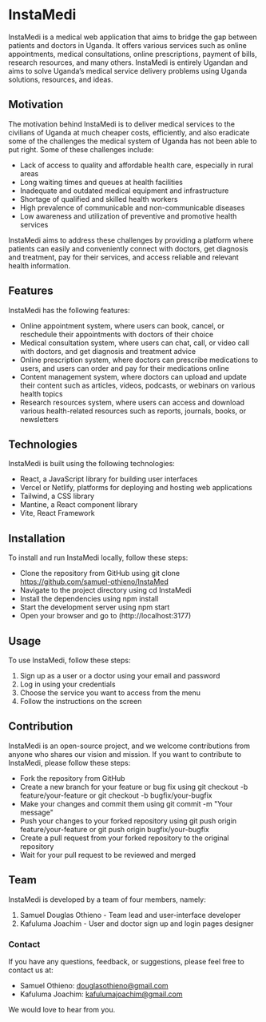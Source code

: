 # InstaMedi
InstaMedi is a medical web application that aims to bridge the gap between patients and doctors in Uganda. It offers various services such as online appointments, medical consultations, online prescriptions, payment of bills, research resources, and many others. InstaMedi is entirely Ugandan and aims to solve Uganda’s medical service delivery problems using Uganda solutions, resources, and ideas.

## Motivation
The motivation behind InstaMedi is to deliver medical services to the civilians of Uganda at much cheaper costs, efficiently, and also eradicate some of the challenges the medical system of Uganda has not been able to put right. Some of these challenges include:

- Lack of access to quality and affordable health care, especially in rural areas
- Long waiting times and queues at health facilities
- Inadequate and outdated medical equipment and infrastructure
- Shortage of qualified and skilled health workers
- High prevalence of communicable and non-communicable diseases
- Low awareness and utilization of preventive and promotive health services

InstaMedi aims to address these challenges by providing a platform where patients can easily and conveniently connect with doctors, get diagnosis and treatment, pay for their services, and access reliable and relevant health information.

## Features
InstaMedi has the following features:
- Online appointment system, where users can book, cancel, or reschedule their appointments with doctors of their choice
- Medical consultation system, where users can chat, call, or video call with doctors, and get diagnosis and treatment advice
- Online prescription system, where doctors can prescribe medications to users, and users can order and pay for their medications online
- Content management system, where doctors can upload and update their content such as articles, videos, podcasts, or webinars on various health topics
- Research resources system, where users can access and download various health-related resources such as reports, journals, books, or newsletters


## Technologies
InstaMedi is built using the following technologies:
* React, a JavaScript library for building user interfaces
* Vercel or Netlify, platforms for deploying and hosting web applications
* Tailwind, a CSS library
* Mantine, a React component library 
* Vite, React Framework

## Installation
To install and run InstaMedi locally, follow these steps:
- Clone the repository from GitHub using git clone https://github.com/samuel-othieno/InstaMed
- Navigate to the project directory using cd InstaMedi
- Install the dependencies using npm install
- Start the development server using npm start
- Open your browser and go to (http://localhost:3177)

## Usage
To use InstaMedi, follow these steps:

1. Sign up as a user or a doctor using your email and password
2. Log in using your credentials
3. Choose the service you want to access from the menu
4. Follow the instructions on the screen

## Contribution
InstaMedi is an open-source project, and we welcome contributions from anyone who shares our vision and mission. If you want to contribute to InstaMedi, please follow these steps:
- Fork the repository from GitHub
- Create a new branch for your feature or bug fix using git checkout -b feature/your-feature or git checkout -b bugfix/your-bugfix
- Make your changes and commit them using git commit -m "Your message"
- Push your changes to your forked repository using git push origin feature/your-feature or git push origin bugfix/your-bugfix
- Create a pull request from your forked repository to the original repository
- Wait for your pull request to be reviewed and merged


## Team
InstaMedi is developed by a team of four members, namely:

1. Samuel Douglas Othieno - Team lead and user-interface developer
2. Kafuluma Joachim - User and doctor sign up and login pages designer

### Contact
If you have any questions, feedback, or suggestions, please feel free to contact us at: 
* Samuel Othieno: douglasothieno@gmail.com
* Kafuluma Joachim: kafulumajoachim@gmail.com

We would love to hear from you.
